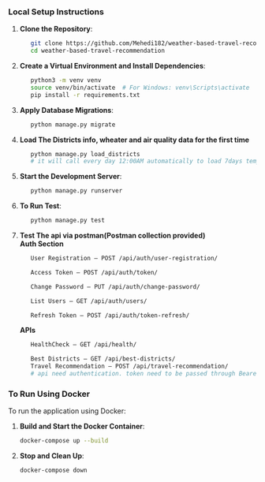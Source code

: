 ### Local Setup Instructions

1. **Clone the Repository**:

   ```bash
      git clone https://github.com/Mehedi182/weather-based-travel-recommendation.git
      cd weather-based-travel-recommendation
   ```

2. **Create a Virtual Environment and Install Dependencies**:

   ```bash
      python3 -m venv venv
      source venv/bin/activate  # For Windows: venv\Scripts\activate
      pip install -r requirements.txt
   ```

3. **Apply Database Migrations**:

   ```bash
      python manage.py migrate
   ```

4. **Load The Districts info, wheater and air quality data for the first time**

   ```bash
      python manage.py load_districts
      # it will call every day 12:00AM automatically to load 7days temparature air quality data. Used APsScheduler for this.
   ```

5. **Start the Development Server**:

   ```bash
      python manage.py runserver
   ```

6. **To Run Test**:

   ```bash
      python manage.py test
   ```

7. **Test The api via postman(Postman collection provided)** <br>
   **Auth Section**

   ```bash
      User Registration – POST /api/auth/user-registration/

      Access Token – POST /api/auth/token/

      Change Password – PUT /api/auth/change-password/

      List Users – GET /api/auth/users/

      Refresh Token – POST /api/auth/token-refresh/
   ```

   **APIs**

   ```bash
      HealthCheck – GET /api/health/
   ```

   ```bash
      Best Districts – GET /api/best-districts/
      Travel Recommendation – POST /api/travel-recommendation/
      # api need authentication. token need to be passed through Bearer Token. Example api information are availble in postman collection
   ```

### To Run Using Docker

To run the application using Docker:

1. **Build and Start the Docker Container**:

   ```bash
   docker-compose up --build
   ```

2. **Stop and Clean Up**:
   ```bash
   docker-compose down
   ```
